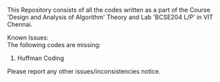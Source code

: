 This Repository consists of all the codes written as a part of the Course 'Design and Analysis of Algorithm' Theory and Lab 'BCSE204 L/P' in VIT Chennai.

Known Issues: \
The following codes are missing:
1) Huffman Coding

Please report any other issues/inconsistencies notice.
